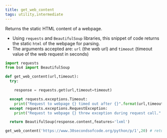 ```yaml
---
title: get_web_content
tags: utility,intermediate
---
```


Returns the static HTML content of a webpage.

- Using `requests` and `BeautifulSoup` libraries, this snippet of code returns the static `html` of the webpage for parsing.
- The arguments accepted are: `url` (the web url) and `timeout` (timeout value of the web request in seconds)

```py
import requests
from bs4 import BeautifulSoup

def get_web_content(url,timeout):
  try:

    response = requests.get(url,timeout=timeout)

  except requests.exceptions.Timeout:
    print("Request to webpage {} timed out after {}".format(url,timeout))
  except requests.exceptions.RequestException:
    print("Request to webpage {} threw exception during request call.".format(url))

  return BeautifulSoup(response.content,features='lxml')
```

```py
get_web_content('https://www.30secondsofcode.org/python/p/1',20) # returns the html content of the web page. Timeout is 20 seconds
```
